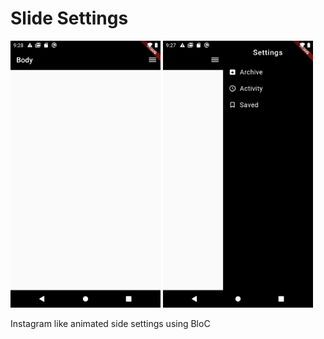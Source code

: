 # Slide Settings

<img src="assets/public/sc2.png" width="240"> <img src="assets/public/sc1.png" width="240">

Instagram like animated side settings using BloC
